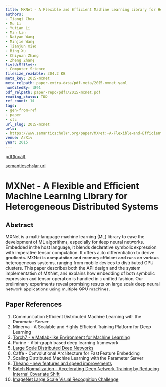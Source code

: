 ```yaml
---
title: MXNet - A Flexible and Efficient Machine Learning Library for Heterogeneous Distributed Systems
authors:
- Tianqi Chen
- Mu Li
- Yutian Li
- Min Lin
- Naiyan Wang
- Minjie Wang
- Tianjun Xiao
- Bing Xu
- Chiyuan Zhang
- Zheng Zhang
fieldsOfStudy:
- Computer Science
filesize_readable: 304.2 KB
meta_key: 2015-mxnet
meta_relpath: paper-extra-data/pdf-meta/2015-mxnet.yaml
numCitedBy: 1891
pdf_relpath: paper-repo/pdfs/2015-mxnet.pdf
reading_status: TBD
ref_count: 16
tags:
- gen-from-ref
- paper
- stc
url_slug: 2015-mxnet
urls:
- https://www.semanticscholar.org/paper/MXNet:-A-Flexible-and-Efficient-Machine-Learning-Chen-Li/62df84d6a4d26f95e4714796c2337c9848cc13b5?sort=total-citations
venue: ArXiv
year: 2015
---
```


[pdf(local)](../../paper-repo/pdfs/2015-mxnet.pdf)

[semanticscholar url](https://www.semanticscholar.org/paper/MXNet:-A-Flexible-and-Efficient-Machine-Learning-Chen-Li/62df84d6a4d26f95e4714796c2337c9848cc13b5?sort=total-citations)

# MXNet - A Flexible and Efficient Machine Learning Library for Heterogeneous Distributed Systems

## Abstract

MXNet is a multi-language machine learning (ML) library to ease the development of ML algorithms, especially for deep neural networks. Embedded in the host language, it blends declarative symbolic expression with imperative tensor computation. It offers auto differentiation to derive gradients. MXNet is computation and memory efficient and runs on various heterogeneous systems, ranging from mobile devices to distributed GPU clusters.
This paper describes both the API design and the system implementation of MXNet, and explains how embedding of both symbolic expression and tensor operation is handled in a unified fashion. Our preliminary experiments reveal promising results on large scale deep neural network applications using multiple GPU machines.

## Paper References

1. Communication Efficient Distributed Machine Learning with the Parameter Server
2. Minerva - A Scalable and Highly Efficient Training Platform for Deep Learning
3. [Torch7 - A Matlab-like Environment for Machine Learning](2011-torch7-a-matlab-like-environment-for-machine-learning.md)
4. Purine - A bi-graph based deep learning framework
5. [Large Scale Distributed Deep Networks](2012-large-scale-distributed-deep-networks.md)
6. [Caffe - Convolutional Architecture for Fast Feature Embedding](2014-caffe-convolutional-architecture-for-fast-feature-embedding.md)
7. Scaling Distributed Machine Learning with the Parameter Server
8. [Theano - new features and speed improvements](2012-theano-new-features-and-speed-improvements.md)
9. [Batch Normalization - Accelerating Deep Network Training by Reducing Internal Covariate Shift](2015-batch-normalization-accelerating-deep-network-training-by-reducing-internal-covariate-shift.md)
10. [ImageNet Large Scale Visual Recognition Challenge](2015-imagenet-large-scale-visual-recognition-challenge.md)
